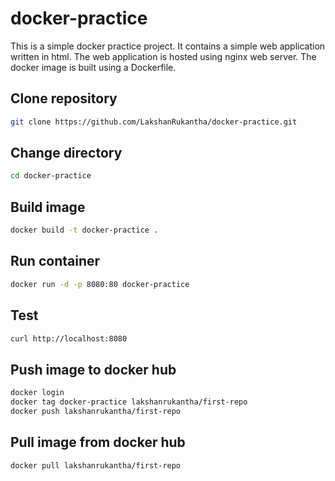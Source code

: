 # docker-practice

This is a simple docker practice project. It contains a simple web application written in html. The web application is hosted using nginx web server. The docker image is built using a Dockerfile.

## Clone repository
```bash
git clone https://github.com/LakshanRukantha/docker-practice.git
```

## Change directory
```bash
cd docker-practice
```

## Build image
```bash
docker build -t docker-practice .
```

## Run container
```bash
docker run -d -p 8080:80 docker-practice
```

## Test
```bash
curl http://localhost:8080
```

## Push image to docker hub
```bash
docker login
docker tag docker-practice lakshanrukantha/first-repo
docker push lakshanrukantha/first-repo
```

## Pull image from docker hub
```bash
docker pull lakshanrukantha/first-repo
```